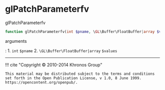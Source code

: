 # glPatchParameterfv
glPatchParameterfv

```php
function glPatchParameterfv(int $pname, \GL\Buffer\FloatBuffer|array $values) : void
```

arguments

:    1. `int` `$pname` 
    2. `\GL\Buffer\FloatBuffer|array` `$values` 

---
     

!!! cite "Copyright © 2010-2014 Khronos Group"

    This material may be distributed subject to the terms and conditions set forth in the Open Publication License, v 1.0, 8 June 1999. https://opencontent.org/openpub/.